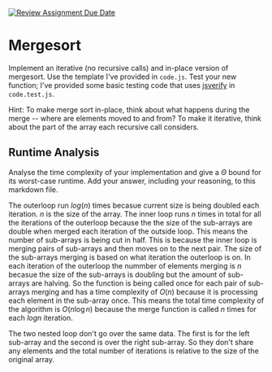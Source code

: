 [![Review Assignment Due Date](https://classroom.github.com/assets/deadline-readme-button-24ddc0f5d75046c5622901739e7c5dd533143b0c8e959d652212380cedb1ea36.svg)](https://classroom.github.com/a/1uurLsu5)
# Mergesort

Implement an iterative (no recursive calls) and in-place version of mergesort.
Use the template I've provided in `code.js`. Test your new function; I've
provided some basic testing code that uses
[jsverify](https://jsverify.github.io/) in `code.test.js`.

Hint: To make merge sort in-place, think about what happens during the merge --
where are elements moved to and from? To make it iterative, think about the
part of the array each recursive call considers.

## Runtime Analysis

Analyse the time complexity of your implementation and give a $\Theta$ bound for
its worst-case runtime. Add your answer, including your reasoning, to this
markdown file.

The outerloop run $log(n)$ times becasue current size is being doubled each iteration. $n$ is the size of the array. The inner loop runs $n$ times in total for all the iterations of the outerloop because the 
the size of the sub-arrays are double when merged each iteration of the outside loop. This means the number of sub-arrays is being cut in half. This is because the inner loop is merging pairs of sub-arrays and then moves on to the next pair. The size of the sub-arrays merging is based on what iteration the outerloop is on. In each iteration of the outerloop the nummber of elements merging is $n$ becasue the size of the sub-arrays is doubling but the amount of sub-arrays are halving. So the function is being called once for each pair of sub-arrays merging and has a time complexity of $O(n)$ because it is processing each element in the sub-array once.
This means the total time complexity of the algorithm is $O(n\log n)$ because the merge function is called $n$ times for each $log n$ iteration.

The two nested loop don't go over the same data. The first is for the left sub-array and the second is over the right sub-array. So they don't share any elements and the total number of iterations is relative to the size of the original array.
